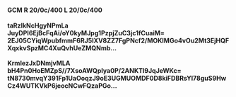 #### GCM R 20/0c/400 L 20/0c/400
**taRzIkNcHgyNPmLa**<br/>**JuyDPI6EjBcFqAi/oY0kyMJpg1PzpjZuC3jc1fCuaiM=**<br/>**2EJ05CYiqWpubfmmF6RJ5lXV8ZZ7FgPNcf2/MOKlMGo4vOu2Mt3EjHQFXqxkvSpzMC4XuQvhUeZMQNmb...**<br/><br/>
**KrmIezJxDNmjvMLA**<br/>**bH4Pn0HoEMZpS//7XsoAWQpIya0P/2ANKTl9JqJeWKc=**<br/>**tN8730mvqY391Fp1UaOoqzJ9oE3UGMUOMDF0D8kiFDBRsYI78guS9HwCz4WUTKVkP6jeocNCwFQzaPGo...**